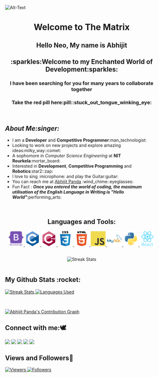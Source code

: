 ![Alt-Text](/Resources/theMaTRiX.gif)
<div align = "center">
  <h1>Welcome to The Matrix</h1>
  <h2>Hello Neo, My name is Abhijit</h2>
  <h2>:sparkles:Welcome to my Enchanted World of Development:sparkles:</h2>
  <h3>I have been searching for you for many years to collaborate together</h3>
  <h3>Take the red pill here:pill::stuck_out_tongue_winking_eye:</h3>
</div>
<br />
<div>
  
  <h2><em>About Me:singer:</em></h2>
  <ul>
    <li>I am a <strong>Developer</strong> and <strong>Competitive Programmer</strong>:man_technologist:</li>
    <li>Looking to work on new projects and explore amazing ideas:milky_way::comet:</li>
    <li>A sophomore in <em>Computer Science Engineering</em> at <strong>NIT Rourkela</strong>:mortar_board:</li>
    <li>Interested in <strong>Development</strong>, <strong>Competitive Programming</strong> and <strong>Robotics</strong>:star2::zap:</li>
    <li>I love to sing :microphone: and play the Guitar:guitar:</li>
    <li>You can reach me at <a href = "abhijit.panda1319@gmail.com">Abhijit Panda</a> :wind_chime::eyeglasses:</li>
    <li>Fun Fact : <strong><em>Once you entered the world of coding, the maximum utilisation of the English Language in Writing is "Hello World"</em></strong>:performing_arts:</li>
  </ul>
</div>
<br />
<div>
  <h2 align="center">Languages and Tools:</h2>
  <p align="center"> <a href="https://getbootstrap.com" target="_blank" rel="noreferrer"> <img     src="https://raw.githubusercontent.com/devicons/devicon/master/icons/bootstrap/bootstrap-plain-wordmark.svg" alt="bootstrap" width="50" height="50"/> </a> <a href="https://www.cprogramming.com/" target="_blank" rel="noreferrer"> <img src="https://raw.githubusercontent.com/devicons/devicon/master/icons/c/c-original.svg" alt="c" width="50" height="50"/> </a> <a href="https://www.w3schools.com/cpp/" target="_blank" rel="noreferrer"> <img src="https://raw.githubusercontent.com/devicons/devicon/master/icons/cplusplus/cplusplus-original.svg" alt="cplusplus" width="50" height="50"/> </a> <a href="https://www.w3schools.com/css/" target="_blank" rel="noreferrer"> <img src="https://raw.githubusercontent.com/devicons/devicon/master/icons/css3/css3-original-wordmark.svg" alt="css3" width="50" height="50"/> </a> <a href="https://www.w3.org/html/" target="_blank" rel="noreferrer"> <img src="https://raw.githubusercontent.com/devicons/devicon/master/icons/html5/html5-original-wordmark.svg" alt="html5" width="50" height="50"/> </a> <a href="https://developer.mozilla.org/en-US/docs/Web/JavaScript" target="_blank" rel="noreferrer"> <img src="https://raw.githubusercontent.com/devicons/devicon/master/icons/javascript/javascript-original.svg" alt="javascript" width="50" height="50"/> </a> <a href="https://www.mysql.com/" target="_blank" rel="noreferrer"> <img src="https://raw.githubusercontent.com/devicons/devicon/master/icons/mysql/mysql-original-wordmark.svg" alt="mysql" width="50" height="50"/> </a> <a href="https://www.python.org" target="_blank" rel="noreferrer"> <img src="https://raw.githubusercontent.com/devicons/devicon/master/icons/python/python-original.svg" alt="python" width="50" height="50"/> </a> <a href="https://reactjs.org/" target="_blank" rel="noreferrer"> <img src="https://raw.githubusercontent.com/devicons/devicon/master/icons/react/react-original-wordmark.svg" alt="react" width="50" height="50"/> </a> </p>
</div>
<br />
<div align="center">
  <img src = "http://github-readme-streak-stats.herokuapp.com?user=Abhijit-Panda13&theme=highcontrast&hide_border=true&date_format=M%20j%5B%2C%20Y%5D" alt="Streak Stats">
</div>
<!-- [![GitHub Streak](http://github-readme-streak-stats.herokuapp.com?user=Abhijit-Panda13&theme=highcontrast&hide_border=true&date_format=M%20j%5B%2C%20Y%5D)](https://git.io/streak-stats) -->
<br />

<div>
  <h2><strong>My Github Stats</strong> :rocket:</h2>
  <a href="https://github.com/anuraghazra/github-readme-stats">
    <img align="center" src = "https://github-readme-stats.vercel.app/api?username=Abhijit-Panda13&show_icons=true&theme=midnight-purple&hide_border=true" alt="Streak Stats">
  </a>

  <a href="https://github.com/anuraghazra/convoychat">
    <img align="center" src = "https://github-readme-stats.vercel.app/api/top-langs/?username=Abhijit-Panda13&layout=compact&theme=midnight-purple&hide_border=true" alt="Languages Used">
  </a>
</div>
<br /><br />

[![Abhijit Panda's Contribution Graph](https://activity-graph.herokuapp.com/graph?username=Abhijit-Panda13&bg_color=000000&color=F0A500&line=AE00FB&point=24292e&area=true&hide_border=true)](https://github.com/ashutosh00710/github-readme-activity-graph)

## Connect with me::dove:
<p align="left">

  <a href = "https://www.linkedin.com/in/abhijit-panda-xxznosz/"><img src="https://img.icons8.com/fluent/48/000000/linkedin.png"/></a>
  <a href = "https://www.instagram.com/abhijit__panda/"><img src="https://img.icons8.com/fluent/48/000000/instagram-new.png"/></a>
  <a href = "https://www.facebook.com/abhijit.panda.564813"><img src="https://img.icons8.com/fluency/48/000000/facebook-new.png"/></a>
  <a href = "https://twitter.com/AbhijitPanda131"><img src="https://img.icons8.com/fluent/48/000000/twitter.png"/></a>
  <a href = "https://www.youtube.com/channel/UCD5L4bhlggTf2MuCP8N90sw/videos"><img src="https://img.icons8.com/color/48/000000/youtube-play.png"/></a>

</p>

## Views and Followers:whale2:
<a href="https://github.com/Meghna-DAS/github-profile-views-counter">
    <img src="https://komarev.com/ghpvc/?username=Abhijit-Panda13" alt = "Viewers">
</a>
<a href="https://github.com/SubhamRaoniar28?tab=followers">
  <img src="https://img.shields.io/github/followers/Abhijit-Panda13?label=Followers&style=social" alt="Followers">
</a>

<!--
**Abhijit-Panda13/Abhijit-Panda13** is a ✨ _special_ ✨ repository because its `README.md` (this file) appears on your GitHub profile.

Here are some ideas to get you started:

- 🔭 I’m currently working on ...
- 🌱 I’m currently learning ...
- 👯 I’m looking to collaborate on ...
- 🤔 I’m looking for help with ...
- 💬 Ask me about ...
- 📫 How to reach me: ...
- 😄 Pronouns: ...
- ⚡ Fun fact: ...
-->
